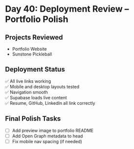 # Day 40: Deployment Review – Portfolio Polish

## Projects Reviewed
- Portfolio Website
- Sunstone Pickleball

## Deployment Status
✅ All live links working  
✅ Mobile and desktop layouts tested  
✅ Navigation smooth  
✅ Supabase loads live content  
✅ Resume, GitHub, LinkedIn all link correctly

## Final Polish Tasks
- [ ] Add preview image to portfolio README  
- [ ] Add Open Graph metadata to head  
- [ ] Fix mobile nav spacing (if needed)
